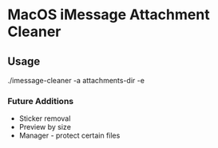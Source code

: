 # MacOS iMessage Attachment Cleaner

## Usage
./imessage-cleaner -a attachments-dir -e 

### Future Additions
* Sticker removal
* Preview by size
* Manager - protect certain files